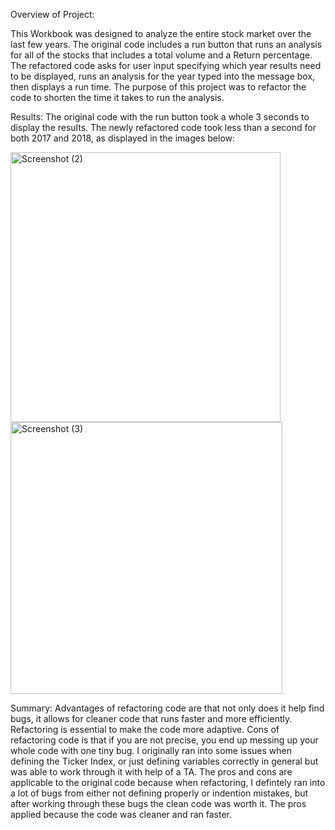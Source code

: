 Overview of Project:

This Workbook was designed to analyze the entire stock market over the last few years. The original code includes a run button that runs an analysis for all of the stocks that includes a total volume and a Return percentage. The refactored code asks for user input specifying which year results need to be displayed, runs an analysis for the year typed into the message box, then displays a run time. The purpose of this project was to refactor the code to shorten the time it takes to run the analysis.


Results:
The original code with the run button took a whole 3 seconds to display the results. The newly refactored code took less than a second for both 2017 and 2018, as displayed in the images below:


<img width="432" alt="Screenshot (2)" src="https://user-images.githubusercontent.com/110629852/192702660-498568a6-25f5-409b-8a18-ac648c76a4bf.png">
<img width="435" alt="Screenshot (3)" src="https://user-images.githubusercontent.com/110629852/192702663-b4eff595-9f54-49d6-b228-a100ab0f5c85.png">



Summary:
Advantages of refactoring code are that not only does it help find bugs, it allows for cleaner code that runs faster and more efficiently. Refactoring is essential to make the code more adaptive.
Cons of refactoring code is that if you are not precise, you end up messing up your whole code with one tiny bug.
I originally ran into some issues when defining the Ticker Index, or just defining variables correctly in general but was able to work through it with help of a TA.
The pros and cons are applicable to the original code because when refactoring, I defintely ran into a lot of bugs from either not defining properly or indention mistakes, but after working through these bugs the clean code was worth it. The pros applied because the code was cleaner and ran faster.
